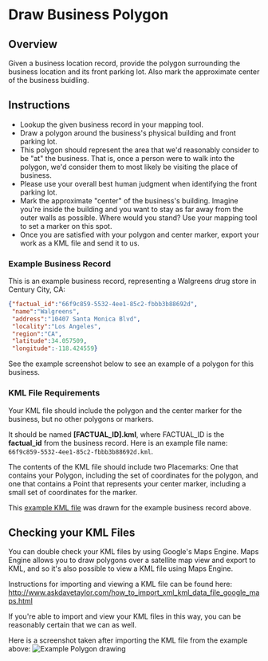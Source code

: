 Draw Business Polygon
=====================

## Overview

Given a business location record, provide the polygon surrounding the business location and its front parking lot. Also mark the approximate center of the business buidling.

## Instructions

* Lookup the given business record in your mapping tool.
* Draw a polygon around the business's physical building and front parking lot.
* This polygon should represent the area that we'd reasonably consider to be "at" the business. That is, once a person were to walk into the polygon, we'd consider them to most likely be visiting the place of business.
* Please use your overall best human judgment when identifying the front parking lot.
* Mark the approximate "center" of the business's building. Imagine you're inside the building and you want to stay as far away
  from the outer walls as possible. Where would you stand? Use your mapping tool to set a marker on this spot.
* Once you are satisfied with your polygon and center marker, export your work as a KML file and send it to us.

### Example Business Record

This is an example business record, representing a Walgreens drug store in Century City, CA:

```json
{"factual_id":"66f9c859-5532-4ee1-85c2-fbbb3b88692d",
 "name":"Walgreens",
 "address":"10407 Santa Monica Blvd",
 "locality":"Los Angeles",
 "region":"CA",
 "latitude":34.057509,
 "longitude":-118.424559}
```

See the example screenshot below to see an example of a polygon for this business.

### KML File Requirements

Your KML file should include the polygon and the center marker for the business, but no other polygons or markers.

It should be named __[FACTUAL_ID].kml__, where FACTUAL_ID is the **factual_id** from the business record. Here is an example file name:
`66f9c859-5532-4ee1-85c2-fbbb3b88692d.kml`.

The contents of the KML file should include two Placemarks: One that contains your Polygon, including the set of coordinates for the polygon, and one that contains a Point that represents your center marker, including a small set of coordinates for the marker.

This [example KML file](https://raw.github.com/Factual/public-works/master/polygons/examples/stores/66f9c859-5532-4ee1-85c2-fbbb3b88692d.kml)
was drawn for the example business record above.

## Checking your KML Files

You can double check your KML files by using Google's Maps Engine. Maps Engine allows you to
draw polygons over a satellite map view and export to KML, and so it's also possible to view a
KML file using Maps Engine.

Instructions for importing and viewing a KML file can be found here:
http://www.askdavetaylor.com/how_to_import_xml_kml_data_file_google_maps.html

If you're able to import and view your KML files in this way, you can be reasonably certain that we can as well.

Here is a screenshot taken after importing the KML file from the example above:
![Example Polygon drawing](https://github.com/Factual/public-works/raw/master/polygons/examples/stores/66f9c859-5532-4ee1-85c2-fbbb3b88692d.png)
